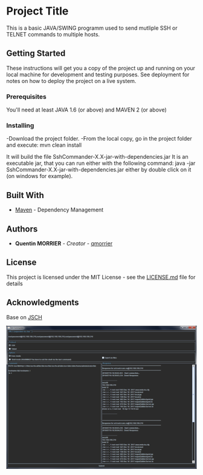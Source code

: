 # Project Title

This is a basic JAVA/SWING programm used to send mutliple SSH or TELNET commands to multiple hosts.

## Getting Started

These instructions will get you a copy of the project up and running on your local machine for development and testing purposes. See deployment for notes on how to deploy the project on a live system.

### Prerequisites

You'll need at least JAVA 1.6 (or above) and MAVEN 2 (or above)

### Installing

-Download the project folder.
-From the local copy, go in the project folder and execute:
mvn clean install

It will build the file SshCommander-X.X-jar-with-dependencies.jar
It is an executable jar, that you can run either with the following command:
java -jar SshCommander-X.X-jar-with-dependencies.jar
either by double click on it (on windows for example).


## Built With

* [Maven](https://maven.apache.org/) - Dependency Management


## Authors

* **Quentin MORRIER** - *Creator* - [qmorrier](https://github.com/qmorrier)


## License

This project is licensed under the MIT License - see the [LICENSE.md](LICENSE.md) file for details

## Acknowledgments

Base on [JSCH](http://www.jcraft.com/jsch/)



![Preview1](./HMI_SshCommander.png)
